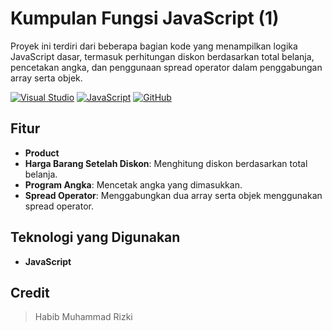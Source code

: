# Kumpulan Fungsi JavaScript (1)

Proyek ini terdiri dari beberapa bagian kode yang menampilkan logika JavaScript dasar, termasuk perhitungan diskon berdasarkan total belanja, pencetakan angka, dan penggunaan spread operator dalam penggabungan array serta objek.

[![Visual Studio](https://badgen.net/badge/icon/visualstudio?icon=visualstudio&label)](https://visualstudio.microsoft.com)
[![JavaScript](https://img.shields.io/badge/--F7DF1E?logo=javascript&logoColor=000)](https://www.javascript.com/)
[![GitHub](https://badgen.net/badge/icon/github?icon=github&label)](https://github.com)

## Fitur
- **Product**
- **Harga Barang Setelah Diskon**: Menghitung diskon berdasarkan total belanja.
- **Program Angka**: Mencetak angka yang dimasukkan.
- **Spread Operator**: Menggabungkan dua array serta objek menggunakan spread operator.


## Teknologi yang Digunakan
- **JavaScript**

## Credit

> Habib Muhammad Rizki
